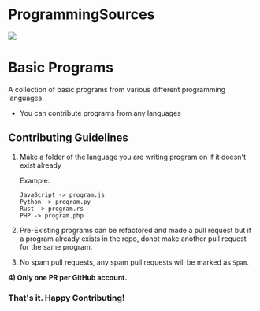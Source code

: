 # ProgrammingSources

<!-- image tag for thumbnail -->
<img src="https://www.canva.com/design/DAFN1nGsshA/uQZU6tBVO7VujOcJLgxdVg/view?utm_content=DAFN1nGsshA&utm_campaign=designshare&utm_medium=link&utm_source=publishsharelink"/>

# Basic Programs

A collection of basic programs from various different programming languages.

- You can contribute programs from any languages

## Contributing Guidelines

1.  Make a folder of the language you are writing program on if it doesn't exist already

    Example:

    ```
    JavaScript -> program.js
    Python -> program.py
    Rust -> program.rs
    PHP -> program.php
    ```

2.  Pre-Existing programs can be refactored and made a pull request but if a program already exists in the repo, donot make another pull request for the same program.
3.  No spam pull requests, any spam pull requests will be marked as `Spam`.

**4) Only one PR per GitHub account.**

### That's it. Happy Contributing!
